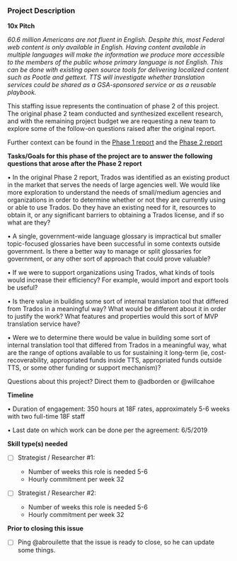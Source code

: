 ### Project Description

**10x Pitch** 

*60.6 million Americans are not fluent in English. Despite this, most Federal web content is only available in English. Having content available in multiple languages will make the information we produce more accessible to the members of the public whose primary language is not English. This can be done with existing open source tools for delivering localized content such as Pootle and gettext. TTS will investigate whether translation services could be shared as a GSA-sponsored service or as a reusable playbook.*

This staffing issue represents the continuation of phase 2 of this project. The original phase 2 team conducted and synthesized excellent research, and with the remaining project budget we are requesting a new team to explore some of the follow-on questions raised after the original report. 

Further context can be found in the [Phase 1 report](https://docs.google.com/document/d/1TkOpvhNiMdkT73dv5-oefKPSSuomfGUY3DIeq9hx5vA/edit#) and the [Phase 2 report](https://docs.google.com/document/d/1sQzPoHqyatQ_34nHRIMlICq5W9hU2jQtaZxWb0_q770/edit?ts=5b87f4ac#heading=h.c328ofidivft)

**Tasks/Goals for this phase of the project are to answer the following questions that arose after the Phase 2 report**

• In the original Phase 2 report, Trados was identified as an existing product in the market that serves the needs of large agencies well. We would like more exploration to understand the needs of small/medium agencies and organizations in order to determine whether or not they are currently using or able to use Trados. Do they have an existing need for it, resources to obtain it, or any significant barriers to obtaining a Trados license, and if so what are they?

• A single, government-wide language glossary is impractical but smaller topic-focused glossaries have been successful in some contexts outside government. Is there a better way to manage or split glossaries for government, or any other sort of approach that could prove valuable?

• If we were to support organizations using Trados, what kinds of tools would increase their efficiency? For example, would import and export tools be useful?

• Is there value in building some sort of internal translation tool that differed from Trados in a meaningful way? What would be different about it in order to justify the work? What features and properties would this sort of MVP translation service have?

• Were we to determine there would be value in building some sort of internal translation tool that differed from Trados in a meaningful way, what are the range of options available to us for sustaining it long-term (ie, cost-recoverability, appropriated funds inside TTS, appropriated funds outside TTS, or some other funding or support mechanism)?

Questions about this project? Direct them to @adborden or @willcahoe

**Timeline**

• Duration of engagement: 350 hours at 18F rates, approximately 5-6 weeks with two full-time 18F staff

• Last date on which work can be done per the agreement: 6/5/2019 

**Skill type(s) needed**

- [ ] Strategist / Researcher #1:

  - Number of weeks this role is needed 5-6
  - Hourly commitment per week 32

- [ ] Strategist / Researcher #2:

  - Number of weeks this role is needed 5-6
  - Hourly commitment per week 32

**Prior to closing this issue**

- [ ] Ping @abrouilette that the issue is ready to close, so he can update some things.

